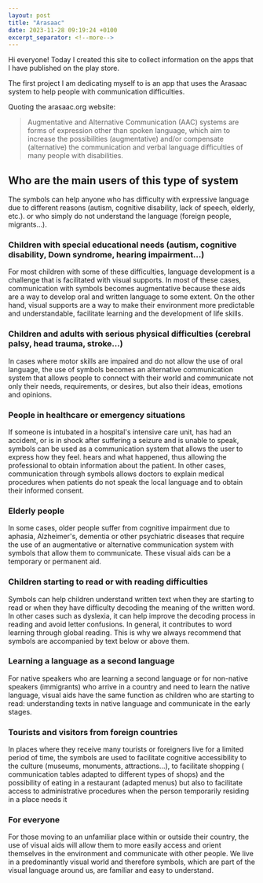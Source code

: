 ```yaml
---
layout: post
title: "Arasaac"
date: 2023-11-28 09:19:24 +0100
excerpt_separator: <!--more-->
---
```


Hi everyone! Today I created this site to collect information on the apps that I have published on the play store.

The first project I am dedicating myself to is an app that uses the Arasaac system to help people with communication
difficulties.

<!--more-->

Quoting the arasaac.org website:

> Augmentative and Alternative Communication (AAC) systems are forms of expression other than spoken language, which aim
> to increase the possibilities (augmentative) and/or compensate (alternative) the communication and verbal language
> difficulties of many people with disabilities.

## Who are the main users of this type of system

The symbols can help anyone who has difficulty with expressive language due to different reasons (autism, cognitive
disability, lack of speech, elderly, etc.). or who simply do not understand the language (foreign people, migrants...).

### Children with special educational needs (autism, cognitive disability, Down syndrome, hearing impairment...)

For most children with some of these difficulties, language development is a challenge that is facilitated with visual
supports. In most of these cases, communication with symbols becomes augmentative because these aids are a way to
develop oral and written language to some extent. On the other hand, visual supports are a way to make their environment
more predictable and understandable, facilitate learning and the development of life skills.

### Children and adults with serious physical difficulties (cerebral palsy, head trauma, stroke...)

In cases where motor skills are impaired and do not allow the use of oral language, the use of symbols becomes an
alternative communication system that allows people to connect with their world and communicate not only their needs,
requirements, or desires, but also their ideas, emotions and opinions.

### People in healthcare or emergency situations

If someone is intubated in a hospital's intensive care unit, has had an accident, or is in shock after suffering a
seizure and is unable to speak, symbols can be used as a communication system that allows the user to express how they
feel. hears and what happened, thus allowing the professional to obtain information about the patient. In other cases,
communication through symbols allows doctors to explain medical procedures when patients do not speak the local language
and to obtain their informed consent.

### Elderly people

In some cases, older people suffer from cognitive impairment due to aphasia, Alzheimer's, dementia or other psychiatric
diseases that require the use of an augmentative or alternative communication system with symbols that allow them to
communicate. These visual aids can be a temporary or permanent aid.

### Children starting to read or with reading difficulties

Symbols can help children understand written text when they are starting to read or when they have difficulty decoding
the meaning of the written word. In other cases such as dyslexia, it can help improve the decoding process in reading
and avoid letter confusions. In general, it contributes to word learning through global reading. This is why we always
recommend that symbols are accompanied by text below or above them.

### Learning a language as a second language

For native speakers who are learning a second language or for non-native speakers (immigrants) who arrive in a country
and need to learn the native language, visual aids have the same function as children who are starting to read:
understanding texts in native language and communicate in the early stages.

### Tourists and visitors from foreign countries

In places where they receive many tourists or foreigners live for a limited period of time, the symbols are used to
facilitate cognitive accessibility to the culture (museums, monuments, attractions...), to facilitate shopping (
communication tables adapted to different types of shops) and the possibility of eating in a restaurant (adapted menus)
but also to facilitate access to administrative procedures when the person temporarily residing in a place needs it

### For everyone

For those moving to an unfamiliar place within or outside their country, the use of visual aids will allow them to more
easily access and orient themselves in the environment and communicate with other people. We live in a predominantly
visual world and therefore symbols, which are part of the visual language around us, are familiar and easy to
understand.
